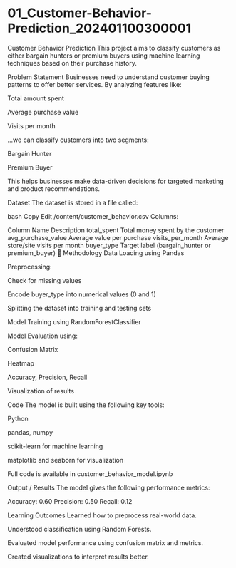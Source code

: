 # 01_Customer-Behavior-Prediction_202401100300001
Customer Behavior Prediction
This project aims to classify customers as either bargain hunters or premium buyers using machine learning techniques based on their purchase history.

Problem Statement
Businesses need to understand customer buying patterns to offer better services. By analyzing features like:

Total amount spent

Average purchase value

Visits per month

...we can classify customers into two segments:

Bargain Hunter

Premium Buyer

This helps businesses make data-driven decisions for targeted marketing and product recommendations.

Dataset
The dataset is stored in a file called:

bash
Copy
Edit
/content/customer_behavior.csv
Columns:

Column Name	Description
total_spent	Total money spent by the customer
avg_purchase_value	Average value per purchase
visits_per_month	Average store/site visits per month
buyer_type	Target label (bargain_hunter or premium_buyer)
🔧 Methodology
Data Loading using Pandas

Preprocessing:

Check for missing values

Encode buyer_type into numerical values (0 and 1)

Splitting the dataset into training and testing sets

Model Training using RandomForestClassifier

Model Evaluation using:

Confusion Matrix

Heatmap

Accuracy, Precision, Recall

Visualization of results

 Code
The model is built using the following key tools:

Python

pandas, numpy

scikit-learn for machine learning

matplotlib and seaborn for visualization

Full code is available in customer_behavior_model.ipynb

Output / Results
The model gives the following performance metrics:


Accuracy:  0.60
Precision: 0.50
Recall:    0.12

Learning Outcomes
Learned how to preprocess real-world data.

Understood classification using Random Forests.

Evaluated model performance using confusion matrix and metrics.

Created visualizations to interpret results better.

